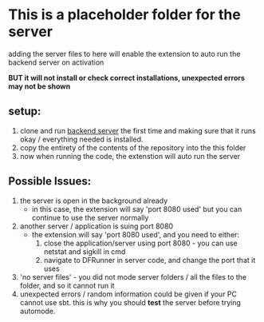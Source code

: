 # This is a placeholder folder for the server

adding the server files to here will enable the extension to auto run the backend server on activation

**BUT it will not install or check correct installations, unexpected errors may not be shown**

## setup:
1. clone and run [backend server](https://github.com/RazanDally/BECompiler) the first time
and making sure that it runs okay / everything needed is installed.
2. copy the entirety of the contents of the repository into the this folder
3. now when running the code, the extenstion will auto run the server


## Possible Issues:
1. the server is open in the background already
   * in this case, the extension will say 'port 8080 used' but you can continue to use the server normally
2. another server / application is suing port 8080
   * the extension will say 'port 8080 used', and you need to either:
      1. close the application/server using port 8080 - you can use netstat and sigkill in cmd
      2. navigate to DFRunner in server code, and change the port that it uses
3. 'no server files' - you did not mode server folders / all the files to the folder, and so it cannot run it
4. unexpected errors / random information could be given if your PC cannot use sbt. this is why you should **test** the server before trying automode.

